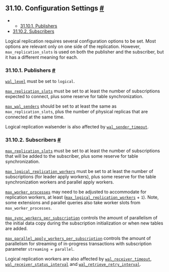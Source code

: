 ## 31.10. Configuration Settings [#](#LOGICAL-REPLICATION-CONFIG)

  * *   [31.10.1. Publishers](logical-replication-config.html#LOGICAL-REPLICATION-CONFIG-PUBLISHER)
  * [31.10.2. Subscribers](logical-replication-config.html#LOGICAL-REPLICATION-CONFIG-SUBSCRIBER)

Logical replication requires several configuration options to be set. Most options are relevant only on one side of the replication. However, `max_replication_slots` is used on both the publisher and the subscriber, but it has a different meaning for each.

### 31.10.1. Publishers [#](#LOGICAL-REPLICATION-CONFIG-PUBLISHER)

[`wal_level`](runtime-config-wal.html#GUC-WAL-LEVEL) must be set to `logical`.

[`max_replication_slots`](runtime-config-replication.html#GUC-MAX-REPLICATION-SLOTS) must be set to at least the number of subscriptions expected to connect, plus some reserve for table synchronization.

[`max_wal_senders`](runtime-config-replication.html#GUC-MAX-WAL-SENDERS) should be set to at least the same as `max_replication_slots`, plus the number of physical replicas that are connected at the same time.

Logical replication walsender is also affected by [`wal_sender_timeout`](runtime-config-replication.html#GUC-WAL-SENDER-TIMEOUT).

### 31.10.2. Subscribers [#](#LOGICAL-REPLICATION-CONFIG-SUBSCRIBER)

[`max_replication_slots`](runtime-config-replication.html#GUC-MAX-REPLICATION-SLOTS-SUBSCRIBER) must be set to at least the number of subscriptions that will be added to the subscriber, plus some reserve for table synchronization.

[`max_logical_replication_workers`](runtime-config-replication.html#GUC-MAX-LOGICAL-REPLICATION-WORKERS) must be set to at least the number of subscriptions (for leader apply workers), plus some reserve for the table synchronization workers and parallel apply workers.

[`max_worker_processes`](runtime-config-resource.html#GUC-MAX-WORKER-PROCESSES) may need to be adjusted to accommodate for replication workers, at least ([`max_logical_replication_workers`](runtime-config-replication.html#GUC-MAX-LOGICAL-REPLICATION-WORKERS) + `1`). Note, some extensions and parallel queries also take worker slots from `max_worker_processes`.

[`max_sync_workers_per_subscription`](runtime-config-replication.html#GUC-MAX-SYNC-WORKERS-PER-SUBSCRIPTION) controls the amount of parallelism of the initial data copy during the subscription initialization or when new tables are added.

[`max_parallel_apply_workers_per_subscription`](runtime-config-replication.html#GUC-MAX-PARALLEL-APPLY-WORKERS-PER-SUBSCRIPTION) controls the amount of parallelism for streaming of in-progress transactions with subscription parameter `streaming = parallel`.

Logical replication workers are also affected by [`wal_receiver_timeout`](runtime-config-replication.html#GUC-WAL-RECEIVER-TIMEOUT), [`wal_receiver_status_interval`](runtime-config-replication.html#GUC-WAL-RECEIVER-STATUS-INTERVAL) and [`wal_retrieve_retry_interval`](runtime-config-replication.html#GUC-WAL-RETRIEVE-RETRY-INTERVAL).